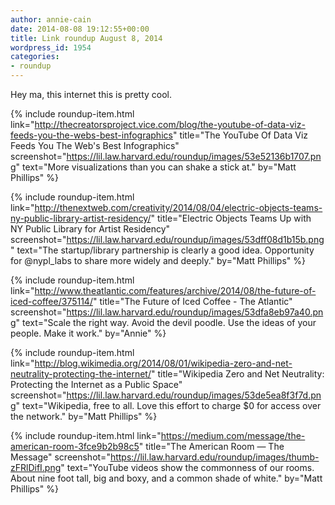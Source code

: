 ```yaml
---
author: annie-cain
date: 2014-08-08 19:12:55+00:00
title: Link roundup August 8, 2014
wordpress_id: 1954
categories:
- roundup
---
```


Hey ma, this internet this is pretty cool.

{% include roundup-item.html
  link="http://thecreatorsproject.vice.com/blog/the-youtube-of-data-viz-feeds-you-the-webs-best-infographics"
  title="The YouTube Of Data Viz Feeds You The Web's Best Infographics"
  screenshot="https://lil.law.harvard.edu/roundup/images/53e52136b1707.png"
  text="More visualizations than you can shake a stick at."
  by="Matt Phillips"
%}

{% include roundup-item.html
  link="http://thenextweb.com/creativity/2014/08/04/electric-objects-teams-ny-public-library-artist-residency/"
  title="Electric Objects Teams Up with NY Public Library for Artist Residency"
  screenshot="https://lil.law.harvard.edu/roundup/images/53dff08d1b15b.png"
  text="The startup/library partnership is clearly a good idea. Opportunity for @nypl_labs to share more widely and deeply."
  by="Matt Phillips"
%}

{% include roundup-item.html
  link="http://www.theatlantic.com/features/archive/2014/08/the-future-of-iced-coffee/375114/"
  title="The Future of Iced Coffee - The Atlantic"
  screenshot="https://lil.law.harvard.edu/roundup/images/53dfa8eb97a40.png"
  text="Scale the right way. Avoid the devil poodle. Use the ideas of your people. Make it work."
  by="Annie"
%}

{% include roundup-item.html
  link="http://blog.wikimedia.org/2014/08/01/wikipedia-zero-and-net-neutrality-protecting-the-internet/"
  title="Wikipedia Zero and Net Neutrality: Protecting the Internet as a Public Space"
  screenshot="https://lil.law.harvard.edu/roundup/images/53de5ea8f3f7d.png"
  text="Wikipedia, free to all. Love this effort to charge $0 for access over the network."
  by="Matt Phillips"
%}

{% include roundup-item.html
  link="https://medium.com/message/the-american-room-3fce9b2b98c5"
  title="The American Room — The Message"
  screenshot="https://lil.law.harvard.edu/roundup/images/thumb-zFRlDifI.png"
  text="YouTube videos show the commonness of our rooms. About nine foot tall, big and boxy, and a common shade of white."
  by="Matt Phillips"
%}
